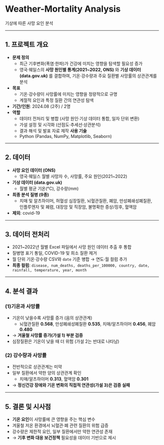 # Weather-Mortality Analysis
기상에 따른 사망 요인 분석

---

## 1. 프로젝트 개요
- **문제 정의**
  - 최근 기후변화(폭염·한파)가 건강에 미치는 영향을 탐색할 필요성 증가
  - 영국·웨일스의 **사망 원인별 통계(2021~2022, ONS)** 와 **기상 데이터(data.gov.uk)** 를 결합하여,
    기온·강수량과 주요 질환별 사망률의 상관관계를 분석
- **목표**
  - 기온·강수량이 사망률에 미치는 영향을 정량적으로 규명
  - 계절적 요인과 특정 질환 간의 연관성 탐색
- **기간/인원**: 2024.08 (2주) / 2명
- **역할**
  - 데이터 전처리 및 병합 (사망 원인·기상 데이터 통합, 일자 단위 변환)
  - 가설 설정 및 시각화 (산점도·추세선·상관분석)
  - 결과 해석 및 발표 자료 제작
  **사용 기술**
  - Python (Pandas, NumPy, Matplotlib, Seaborn) 
---

## 2. 데이터
- **사망 요인 데이터 (ONS)**  
  - 영국·웨일스 월별 사망자 수, 사망률, 주요 원인(2021~2022)
- **기상 데이터 (data.gov.uk)**  
  - 월별 평균 기온(°C), 강수량(mm)
- **최종 분석 질병 (9종)**  
  - 치매 및 알츠하이머, 허혈성 심장질환, 뇌혈관질환, 폐암, 만성폐쇄성폐질환,  
    인플루엔자 및 폐렴, 대장암 및 직장암, 불명확한 증상/징후, 혈액암
- **제외**: covid-19 

---

## 3. 데이터 전처리
- 2021~2022년 월별 Excel 파일에서 사망 원인 데이터 추출 후 통합  
- 질병명 표기 통일, COVID-19 및 희소 질환 제거  
- 월 단위 기온·강수량 CSV와 `date` 기준 병합 → 연도·월 컬럼 추가  
- **최종 컬럼**: `disease, num_deaths, deaths_per_100000, country, date, rainfall, temperature, year, month`

---

## 4. 분석 결과
### (1)기온과 사망률
- 기온이 낮을수록 사망률 증가 (음의 상관관계)  
  - 뇌혈관질환 **0.568**, 만성폐쇄성폐질환 **0.535**, 치매/알츠하이머 **0.456**, 폐암 **0.480**
- → **겨울철 사망률 증가(가설 1) 부분 검증**
- 심장질환은 기온이 낮을 때 더 위험 (가설 2는 반대로 나타남)

### (2) 강수량과 사망률
- 전반적으로 상관관계는 미약  
- 일부 질환에서 약한 양의 상관관계 확인  
  - 치매/알츠하이머 **0.313**, 혈액암 **0.301**
- → **정신건강 장애와 기온 변화의 직접적 연관성(가설 3)은 검증 실패**

---

## 5. 결론 및 시사점
- **기온 요인**이 사망률에 큰 영향을 주는 핵심 변수  
- 겨울철 저온 환경에서 뇌혈관·폐 관련 질환의 위험 급증  
- 강수량은 제한적 요인, 일부 질환에서만 약한 연관성 존재  
- → **기후 변화 대응 보건정책** 필요성을 데이터 기반으로 제시

